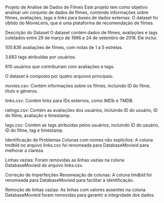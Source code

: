 Projeto de Análise de Dados de Filmes
Este projeto tem como objetivo analisar um conjunto de dados de filmes, contendo informações sobre filmes, avaliações, tags e links para bases de dados externas. O dataset foi obtido do MovieLens, que é uma plataforma de recomendação de filmes.

Descrição do Dataset
O dataset contém dados de filmes, avaliações e tags coletados entre 29 de março de 1996 e 24 de setembro de 2018. Ele inclui:

100.836 avaliações de filmes, com notas de 1 a 5 estrelas.

3.683 tags atribuídas por usuários.

610 usuários que contribuíram com avaliações e tags.

O dataset é composto por quatro arquivos principais:

movies.csv: Contém informações sobre os filmes, incluindo ID do filme, título e gêneros.

links.csv: Contém links para IDs externos, como IMDb e TMDB.

ratings.csv: Contém as avaliações dos usuários, incluindo ID do usuário, ID do filme, avaliação e timestamp.

tags.csv: Contém as tags atribuídas pelos usuários, incluindo ID do usuário, ID do filme, tag e timestamp.

Identificação de Problemas
Colunas com nomes não explícitos: A coluna tmdbId no arquivo links.csv foi renomeada para DatabaseMovieid para melhorar a clareza.

Linhas vazias: Foram removidas as linhas vazias na coluna DatabaseMovieid do arquivo links.csv.

Correção de Imperfeições
Renomeação de colunas: A coluna tmdbId foi renomeada para DatabaseMovieid para facilitar a identificação.

Remoção de linhas vazias: As linhas com valores ausentes na coluna DatabaseMovieid foram removidas para garantir a integridade dos dados.

